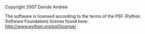Copyright 2007 Davide Andrea

The software is licensed according to the terms of the PSF (Python Software Foundation) license found here: http://www.python.org/psf/license/